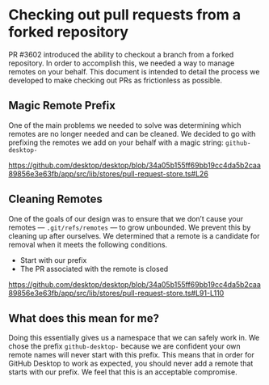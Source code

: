 # Checking out pull requests from a forked repository
PR #3602 introduced the ability to checkout a branch from a forked repository. In order to accomplish this, we needed a way to manage remotes on your behalf. This document is intended to detail the process we developed to make checking out PRs as frictionless as possible.

## Magic Remote Prefix
One of the main problems we needed to solve was determining which remotes are no longer needed and can be cleaned. We decided to go with prefixing the remotes we add on your behalf with a magic string: `github-desktop-`

https://github.com/desktop/desktop/blob/34a05b155ff69bb19cc4da5b2caa89856e3e63fb/app/src/lib/stores/pull-request-store.ts#L26

## Cleaning Remotes
One of the goals of our design was to ensure that we don’t cause  your remotes — `.git/refs/remotes` — to grow unbounded. We prevent this by cleaning up after ourselves. We determined that a remote is a candidate for removal when it meets the following conditions.

* Start with our prefix
* The PR associated with the remote is closed

https://github.com/desktop/desktop/blob/34a05b155ff69bb19cc4da5b2caa89856e3e63fb/app/src/lib/stores/pull-request-store.ts#L91-L110

## What does this mean for me?
Doing this essentially gives us a namespace that we can safely work in. We chose the prefix `github-desktop-` because we are confident your own remote names will never start with this prefix. This means that in order for GitHub Desktop to work as expected, you should never add a remote that starts with our prefix. We feel that this is an acceptable compromise.
